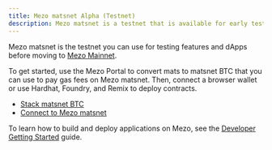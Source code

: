 ```yaml
---
title: Mezo matsnet Alpha (Testnet)
description: Mezo matsnet is a testnet that is available for early testing and development.
---
```


Mezo matsnet is the testnet you can use for testing features and dApps before moving to [Mezo Mainnet](../mainnet/).

To get started, use the Mezo Portal to convert mats to matsnet BTC that you can use to pay gas fees on Mezo matsnet. Then, connect a browser wallet or use Hardhat, Foundry, and Remix to deploy contracts.

* [Stack matsnet BTC](./mezo-matsnet-alpha-testnet/stack-matsnet-btc)
* [Connect to Mezo matsnet](./mezo-matsnet-alpha-testnet/connect-to-mezo-matsnet)

To learn how to build and deploy applications on Mezo, see the [Developer Getting Started](/docs/developers/getting-started) guide.
